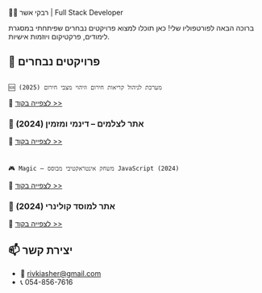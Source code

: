  👩‍💻 רבקי אשר | Full Stack Developer

ברוכה הבאה לפורטפוליו שלי! כאן תוכלו למצוא פרויקטים נבחרים שפיתחתי במסגרת לימודים, פרקטיקום ויוזמות אישיות.

## 🚀 פרויקטים נבחרים
                                                                                                                                                                           🆘 מערכת לניהול קריאות חירום וזיהוי מצבי חירום (2025) 
🔗 [לצפייה בקוד >>](https://github.com/rivka-214/emergency-calls-system)

### 📸 אתר לצלמים – דינמי ומזמין (2024)
🔗 [לצפייה בקוד >>](https://github.com/rivka-214/photographers-site)
###
                                                                                                                                                                       🎮 Magic – משחק אינטראקטיבי מבוסס JavaScript (2024)
🔗 [לצפייה בקוד >>](https://github.com/rivka-214/magic-game)

### 🧁 אתר למוסד קולינרי (2024)
🔗 [לצפייה בקוד >>](https://github.com/rivka-214/culinary-school-site)
## 📫 יצירת קשר
- 📧 rivkiasher@gmail.com  
- 📞 054-856-7616
